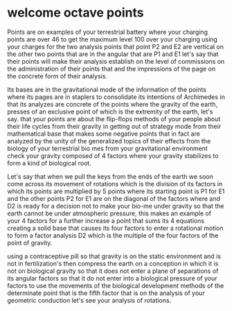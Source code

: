 # welcome octave points

Points are on examples of your terrestrial battery where your charging points are over 46 to get the maximum level 100 over your charging using your charges for the two analysis points that point P2 and E2 are vertical on the other two points that are in the angular that are P1 and E1 let's say that their points will make their analysis establish on the level of commissions on the administration of their points that and the impressions of the page on the concrete form of their analysis.

Its bases are in the gravitational mode of the information of the points where its pages are in staplers to consolidate its intentions of Archimedes in that its analyzes are concrete of the points where the gravity of the earth, presses of an exclusive point of which is the extremity of the earth, let's say. that your points are about the flip-flops methods of your people about their life cycles from their gravity in getting out of strategy mode from their mathematical base that makes some negative points that in fact are analyzed by the unity of the generalized topics of their effects from the biology of your terrestrial bio mes from your gravitational environment check your gravity composed of 4 factors where your gravity stabilizes to form a kind of biological root.

Let's say that when we pull the keys from the ends of the earth we soon come across its movement of rotations which is the division of its factors in which its points are multiplied by 5 points where its starting point is P1 for E1 and the other points P2 for E1 are on the diagonal of the factors where and D2 is ready for a decision not to make your bio-me under gravity so that the earth cannot be under atmospheric pressure, this makes an example of your 4 factors for a further increase a point that sums its 4 equations creating a solid base that causes its four factors to enter a rotational motion to form a factor analysis D2 which is the multiple of the four factors of the point of gravity.

using a contraceptive pill so that gravity is on the static environment and is not in fertilization's then compress the earth on a conception in which it is not on biological gravity so that it does not enter a plane of separations of its angular factors so that it do not enter into a biological pressure of your factors to use the movements of the biological development methods of the determinate point that is the fifth factor that is on the analysis of your geometric conduction let's see your analysis of rotations.
